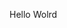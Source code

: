 Hello Wolrd





















































































































































































































































































































































































































































































































































































































































































































































































































































































































































































































































































































































































































































































































































































































































































































































































































































































































































































































































































































































































































































































































































































































































































































































































































































































































































































































































































































































































































































































































































































































































































































































































































































































































































































































































































































































































































































































































































































































































































































































































































































































































































































































































































































































































































































































































































